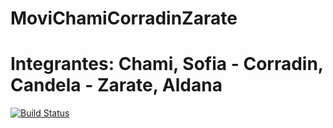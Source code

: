 # MoviChamiCorradinZarate
# Integrantes: Chami, Sofia - Corradin, Candela - Zarate, Aldana
[![Build Status](https://travis-ci.org/alduzarate/MoviChamiCorradinZarate.svg?branch=master)](https://travis-ci.org/alduzarate/MoviChamiCorradinZarate)



